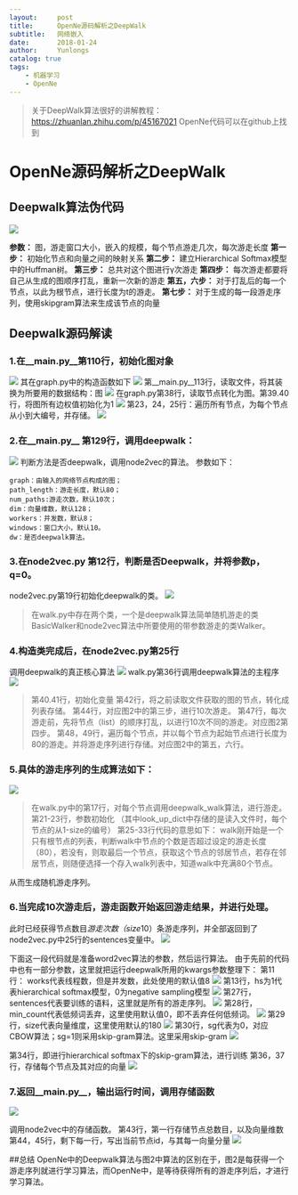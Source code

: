 ```yaml
---
layout:     post
title:      OpenNe源码解析之DeepWalk
subtitle:   网络嵌入
date:       2018-01-24
author:     Yunlongs
catalog: true
tags:
    - 机器学习
    - OpenNe
---
```


>关于DeepWalk算法很好的讲解教程：https://zhuanlan.zhihu.com/p/45167021
OpenNe代码可以在github上找到
# OpenNe源码解析之DeepWalk

## Deepwalk算法伪代码
![](https://yunlongs-1253041399.cos.ap-chengdu.myqcloud.com/image/OpenNe/%E5%9B%BE%E7%89%871.jpg)

**参数：** 图，游走窗口大小，嵌入的规模，每个节点游走几次，每次游走长度
**第一步：** 初始化节点和向量之间的映射关系
**第二步：** 建立Hierarchical Softmax模型中的Huffman树。
**第三步：** 总共对这个图进行γ次游走
**第四步：** 每次游走都要将自己从生成的图顺序打乱，重新一次新的游走
**第五，六步：** 对于打乱后的每一个节点，以此为根节点，进行长度为t的游走。
**第七步：** 对于生成的每一段游走序列，使用skipgram算法来生成该节点的向量

## Deepwalk源码解读
### 1.在__main.py__第110行，初始化图对象
![](https://yunlongs-1253041399.cos.ap-chengdu.myqcloud.com/image/OpenNe/%E5%9B%BE%E7%89%872.jpg)
其在graph.py中的构造函数如下
![](https://yunlongs-1253041399.cos.ap-chengdu.myqcloud.com/image/OpenNe/%E5%9B%BE%E7%89%873.jpg)
第__main.py__113行，读取文件，将其装换为所要用的数据结构：图
![](https://yunlongs-1253041399.cos.ap-chengdu.myqcloud.com/image/OpenNe/%E5%9B%BE%E7%89%874.jpg)
在graph.py第38行，读取节点转化为图。第39.40行，将图所有边权值初始化为1
![](https://yunlongs-1253041399.cos.ap-chengdu.myqcloud.com/image/OpenNe/%E5%9B%BE%E7%89%875.jpg)
第23，24，25行：遍历所有节点，为每个节点从小到大编号，并存储。
![](https://yunlongs-1253041399.cos.ap-chengdu.myqcloud.com/image/OpenNe/%E5%9B%BE%E7%89%877.jpg)


### 2.在__main.py__ 第129行，调用deepwalk：
![](https://yunlongs-1253041399.cos.ap-chengdu.myqcloud.com/image/OpenNe/%E5%9B%BE%E7%89%878.jpg)
判断方法是否deepwalk，调用node2vec的算法。
参数如下：

    graph：由输入的网络节点构成的图；
    path_length：游走长度，默认80；
    num_paths:游走次数，默认10次；
    dim：向量维数，默认128；
    workers：并发数，默认8；
    windows：窗口大小，默认10。
    dw：是否deepwalk算法。

### 3.在node2vec.py 第12行，判断是否Deepwalk，并将参数p，q=0。
node2vec.py第19行初始化deepwalk的类。
![](https://yunlongs-1253041399.cos.ap-chengdu.myqcloud.com/image/OpenNe/%E5%9B%BE%E7%89%879.jpg)
>在walk.py中存在两个类，一个是deepwalk算法简单随机游走的类BasicWalker和node2vec算法中所要使用的带参数游走的类Walker。

### 4.构造类完成后，在node2vec.py第25行
调用deepwalk的真正核心算法
![](https://yunlongs-1253041399.cos.ap-chengdu.myqcloud.com/image/OpenNe/%E5%9B%BE%E7%89%8710.jpg)
walk.py第36行调用deepwalk算法的主程序
![](https://yunlongs-1253041399.cos.ap-chengdu.myqcloud.com/image/OpenNe/%E5%9B%BE%E7%89%8711.jpg)

>第40.41行，初始化变量
第42行，将之前读取文件获取的图的节点，转化成列表存储。
第44行，对应图2中的第三步，进行10次游走。
第47行，每次游走前，先将节点（list）的顺序打乱，以进行10次不同的游走。对应图2第四步。
第48，49行，遍历每个节点，并以每个节点为起始节点进行长度为80的游走。并将游走序列进行存储。对应图2中的第五，六行。

### 5.具体的游走序列的生成算法如下：
![](https://yunlongs-1253041399.cos.ap-chengdu.myqcloud.com/image/OpenNe/%E5%9B%BE%E7%89%8712.jpg)
>在walk.py中的第17行，对每个节点调用deepwalk_walk算法，进行游走。
第21-23行，参数初始化
（其中look_up_dict中存储的是读入文件时，每个节点的从1-size的编号）
第25-33行代码的意思如下：
walk刚开始是一个只有根节点的列表，判断walk中节点的个数是否超过设定的游走长度（80），若没有，则取最后一个节点，获取这个节点的邻居节点，若存在邻居节点，则随便选择一个存入walk列表中，知道walk中充满80个节点。

从而生成随机游走序列。

### 6.当完成10次游走后，游走函数开始返回游走结果，并进行处理。
此时已经获得节点数目*游走次数（size*10）条游走序列，并全部返回到了node2vec.py中25行的sentences变量中。
![](https://yunlongs-1253041399.cos.ap-chengdu.myqcloud.com/image/OpenNe/%E5%9B%BE%E7%89%8713.jpg)

下面这一段代码就是准备word2vec算法的参数，然后运行算法。
由于先前的代码中也有一部分参数，这里就把运行deepwalk所用的kwargs参数整理下：
第11行： works代表线程数，但是并发数，此处使用的默认值8
![](https://yunlongs-1253041399.cos.ap-chengdu.myqcloud.com/image/OpenNe/TIM%E6%88%AA%E5%9B%BE20190131132533.jpg)
第13行，hs为1代表hierarchical softmax模型，0为negative sampling模型
![](https://yunlongs-1253041399.cos.ap-chengdu.myqcloud.com/image/OpenNe/%E5%9B%BE%E7%89%8714.jpg)
第27行，sentences代表要训练的语料，这里就是所有的游走序列。
![](https://yunlongs-1253041399.cos.ap-chengdu.myqcloud.com/image/OpenNe/%E5%9B%BE%E7%89%8715.jpg)
第28行，min_count代表低频词丢弃，这里使用默认值0，即不丢弃任何低频词。
![](https://yunlongs-1253041399.cos.ap-chengdu.myqcloud.com/image/OpenNe/%E5%9B%BE%E7%89%8716.jpg)
第29行，size代表向量维度，这里使用默认的180
![](https://yunlongs-1253041399.cos.ap-chengdu.myqcloud.com/image/OpenNe/%E5%9B%BE%E7%89%8717.jpg)
第30行，sg代表为0，对应CBOW算法；sg=1则采用skip-gram算法。这里采用skip-gram
![](https://yunlongs-1253041399.cos.ap-chengdu.myqcloud.com/image/OpenNe/%E5%9B%BE%E7%89%8718.jpg)

第34行，即进行hierarchical softmax下的skip-gram算法，进行训练
第36，37行，存储每个节点及其对应的向量
![](https://yunlongs-1253041399.cos.ap-chengdu.myqcloud.com/image/OpenNe/%E5%9B%BE%E7%89%8719.jpg)

### 7.返回__main.py__，输出运行时间，调用存储函数
![](https://yunlongs-1253041399.cos.ap-chengdu.myqcloud.com/image/OpenNe/%E5%9B%BE%E7%89%8720.jpg)

调用node2vec中的存储函数。
第43行，第一行存储节点总数目，以及向量维数
第44，45行，剩下每一行，写出当前节点id，与其每一向量分量
![](https://yunlongs-1253041399.cos.ap-chengdu.myqcloud.com/image/OpenNe/%E5%9B%BE%E7%89%8721.jpg)

##总结
OpenNe中的Deepwalk算法与图2中算法的区别在于，图2是每获得一个游走序列就进行学习算法，而OpenNe中，是等待获得所有的游走序列后，才进行学习算法。